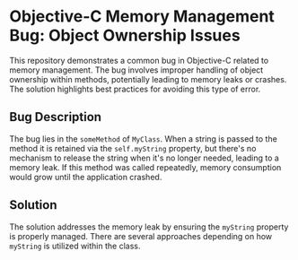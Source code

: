 # Objective-C Memory Management Bug: Object Ownership Issues

This repository demonstrates a common bug in Objective-C related to memory management.  The bug involves improper handling of object ownership within methods, potentially leading to memory leaks or crashes. The solution highlights best practices for avoiding this type of error.

## Bug Description

The bug lies in the `someMethod` of `MyClass`. When a string is passed to the method it is retained via the `self.myString` property, but there's no mechanism to release the string when it's no longer needed, leading to a memory leak. If this method was called repeatedly, memory consumption would grow until the application crashed.

## Solution

The solution addresses the memory leak by ensuring the `myString` property is properly managed.  There are several approaches depending on how `myString` is utilized within the class. 